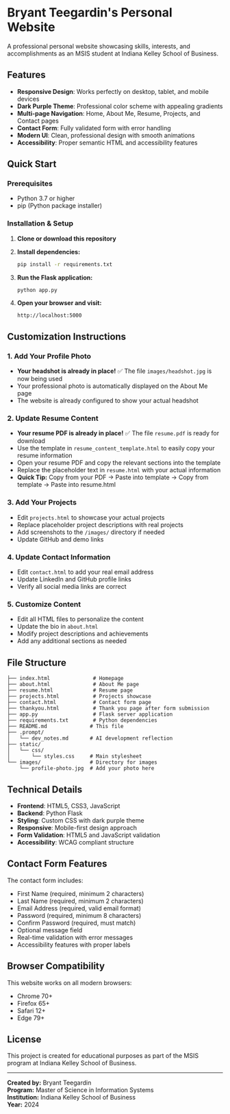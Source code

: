# Bryant Teegardin's Personal Website

A professional personal website showcasing skills, interests, and accomplishments as an MSIS student at Indiana Kelley School of Business.

## Features

- **Responsive Design**: Works perfectly on desktop, tablet, and mobile devices
- **Dark Purple Theme**: Professional color scheme with appealing gradients
- **Multi-page Navigation**: Home, About Me, Resume, Projects, and Contact pages
- **Contact Form**: Fully validated form with error handling
- **Modern UI**: Clean, professional design with smooth animations
- **Accessibility**: Proper semantic HTML and accessibility features

## Quick Start

### Prerequisites
- Python 3.7 or higher
- pip (Python package installer)

### Installation & Setup

1. **Clone or download this repository**
2. **Install dependencies:**
   ```bash
   pip install -r requirements.txt
   ```

3. **Run the Flask application:**
   ```bash
   python app.py
   ```

4. **Open your browser and visit:**
   ```
   http://localhost:5000
   ```

## Customization Instructions

### 1. Add Your Profile Photo
- **Your headshot is already in place!** ✅ The file `images/headshot.jpg` is now being used
- Your professional photo is automatically displayed on the About Me page
- The website is already configured to show your actual headshot

### 2. Update Resume Content
- **Your resume PDF is already in place!** ✅ The file `resume.pdf` is ready for download
- Use the template in `resume_content_template.html` to easily copy your resume information
- Open your resume PDF and copy the relevant sections into the template
- Replace the placeholder text in `resume.html` with your actual information
- **Quick Tip:** Copy from your PDF → Paste into template → Copy from template → Paste into resume.html

### 3. Add Your Projects
- Edit `projects.html` to showcase your actual projects
- Replace placeholder project descriptions with real projects
- Add screenshots to the `/images/` directory if needed
- Update GitHub and demo links

### 4. Update Contact Information
- Edit `contact.html` to add your real email address
- Update LinkedIn and GitHub profile links
- Verify all social media links are correct

### 5. Customize Content
- Edit all HTML files to personalize the content
- Update the bio in `about.html`
- Modify project descriptions and achievements
- Add any additional sections as needed

## File Structure

```
├── index.html              # Homepage
├── about.html              # About Me page
├── resume.html             # Resume page
├── projects.html           # Projects showcase
├── contact.html            # Contact form page
├── thankyou.html           # Thank you page after form submission
├── app.py                  # Flask server application
├── requirements.txt        # Python dependencies
├── README.md              # This file
├── .prompt/
│   └── dev_notes.md       # AI development reflection
├── static/
│   └── css/
│       └── styles.css     # Main stylesheet
└── images/                # Directory for images
    └── profile-photo.jpg  # Add your photo here
```

## Technical Details

- **Frontend**: HTML5, CSS3, JavaScript
- **Backend**: Python Flask
- **Styling**: Custom CSS with dark purple theme
- **Responsive**: Mobile-first design approach
- **Form Validation**: HTML5 and JavaScript validation
- **Accessibility**: WCAG compliant structure

## Contact Form Features

The contact form includes:
- First Name (required, minimum 2 characters)
- Last Name (required, minimum 2 characters)
- Email Address (required, valid email format)
- Password (required, minimum 8 characters)
- Confirm Password (required, must match)
- Optional message field
- Real-time validation with error messages
- Accessibility features with proper labels

## Browser Compatibility

This website works on all modern browsers:
- Chrome 70+
- Firefox 65+
- Safari 12+
- Edge 79+

## License

This project is created for educational purposes as part of the MSIS program at Indiana Kelley School of Business.

---

**Created by:** Bryant Teegardin  
**Program:** Master of Science in Information Systems  
**Institution:** Indiana Kelley School of Business  
**Year:** 2024
